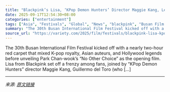 ```yaml
---
title: "Blackpink’s Lisa, ‘KPop Demon Hunters’ Director Maggie Kang, Lee Byung-hun and Guillermo Del Toro Bring Star Power to Busan Film Festival Opening Night"
date: 2025-09-17T12:54:30+08:00
categories: ["entertainment"]
tags: ["Asia", "Festivals", "Global", "News", "blackpink", "Busan Film International Festival", "KPop Demon Hunters", "Lisa"]
summary: "The 30th Busan International Film Festival kicked off with a nearly two-hour red carpet that mixed K-pop royalty, Asian auteurs, and Hollywood legends before unveiling Park Chan-wook’s “No Other Choic"
source_url: "https://variety.com/2025/film/festivals/blackpink-lisa-kpop-demon-hunters-lee-byung-hun-busan-film-festival-opening-1236521707/"
---
```


The 30th Busan International Film Festival kicked off with a nearly two-hour red carpet that mixed K-pop royalty, Asian auteurs, and Hollywood legends before unveiling Park Chan-wook’s “No Other Choice” as the opening film. Lisa from Blackpink set off a frenzy among fans, joined by “KPop Demon Hunters” director Maggie Kang, Guillermo del Toro (who [&#8230;]

---

*来源: [原文链接](https://variety.com/2025/film/festivals/blackpink-lisa-kpop-demon-hunters-lee-byung-hun-busan-film-festival-opening-1236521707/)*

